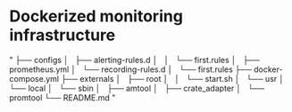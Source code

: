 # Dockerized monitoring infrastructure 

"
├── configs
│   ├── alerting-rules.d
│   │   └── first.rules
│   ├── prometheus.yml
│   └── recording-rules.d
│       └── first.rules
├── docker-compose.yml
├── externals
│   ├── root
│   │   └── start.sh
│   └── usr
│       └── local
│           └── sbin
│               ├── amtool
│               ├── crate_adapter
│               └── promtool
└── README.md
"
